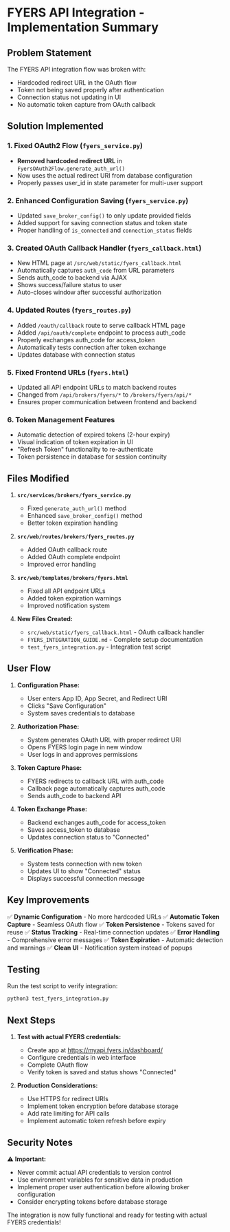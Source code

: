 # FYERS API Integration - Implementation Summary

## Problem Statement
The FYERS API integration flow was broken with:
- Hardcoded redirect URL in the OAuth flow
- Token not being saved properly after authentication  
- Connection status not updating in UI
- No automatic token capture from OAuth callback

## Solution Implemented

### 1. Fixed OAuth2 Flow (`fyers_service.py`)
- **Removed hardcoded redirect URL** in `FyersOAuth2Flow.generate_auth_url()`
- Now uses the actual redirect URI from database configuration
- Properly passes user_id in state parameter for multi-user support

### 2. Enhanced Configuration Saving (`fyers_service.py`)
- Updated `save_broker_config()` to only update provided fields
- Added support for saving connection status and token state
- Proper handling of `is_connected` and `connection_status` fields

### 3. Created OAuth Callback Handler (`fyers_callback.html`)
- New HTML page at `/src/web/static/fyers_callback.html`
- Automatically captures `auth_code` from URL parameters
- Sends auth_code to backend via AJAX
- Shows success/failure status to user
- Auto-closes window after successful authorization

### 4. Updated Routes (`fyers_routes.py`)
- Added `/oauth/callback` route to serve callback HTML page
- Added `/api/oauth/complete` endpoint to process auth_code
- Properly exchanges auth_code for access_token
- Automatically tests connection after token exchange
- Updates database with connection status

### 5. Fixed Frontend URLs (`fyers.html`)
- Updated all API endpoint URLs to match backend routes
- Changed from `/api/brokers/fyers/*` to `/brokers/fyers/api/*`
- Ensures proper communication between frontend and backend

### 6. Token Management Features
- Automatic detection of expired tokens (2-hour expiry)
- Visual indication of token expiration in UI
- "Refresh Token" functionality to re-authenticate
- Token persistence in database for session continuity

## Files Modified

1. **`src/services/brokers/fyers_service.py`**
   - Fixed `generate_auth_url()` method
   - Enhanced `save_broker_config()` method
   - Better token expiration handling

2. **`src/web/routes/brokers/fyers_routes.py`**
   - Added OAuth callback route
   - Added OAuth complete endpoint
   - Improved error handling

3. **`src/web/templates/brokers/fyers.html`**
   - Fixed all API endpoint URLs
   - Added token expiration warnings
   - Improved notification system

4. **New Files Created:**
   - `src/web/static/fyers_callback.html` - OAuth callback handler
   - `FYERS_INTEGRATION_GUIDE.md` - Complete setup documentation
   - `test_fyers_integration.py` - Integration test script

## User Flow

1. **Configuration Phase:**
   - User enters App ID, App Secret, and Redirect URI
   - Clicks "Save Configuration"
   - System saves credentials to database

2. **Authorization Phase:**
   - System generates OAuth URL with proper redirect URI
   - Opens FYERS login page in new window
   - User logs in and approves permissions

3. **Token Capture Phase:**
   - FYERS redirects to callback URL with auth_code
   - Callback page automatically captures auth_code
   - Sends auth_code to backend API

4. **Token Exchange Phase:**
   - Backend exchanges auth_code for access_token
   - Saves access_token to database
   - Updates connection status to "Connected"

5. **Verification Phase:**
   - System tests connection with new token
   - Updates UI to show "Connected" status
   - Displays successful connection message

## Key Improvements

✅ **Dynamic Configuration** - No more hardcoded URLs
✅ **Automatic Token Capture** - Seamless OAuth flow
✅ **Token Persistence** - Tokens saved for reuse
✅ **Status Tracking** - Real-time connection updates
✅ **Error Handling** - Comprehensive error messages
✅ **Token Expiration** - Automatic detection and warnings
✅ **Clean UI** - Notification system instead of popups

## Testing

Run the test script to verify integration:
```bash
python3 test_fyers_integration.py
```

## Next Steps

1. **Test with actual FYERS credentials:**
   - Create app at https://myapi.fyers.in/dashboard/
   - Configure credentials in web interface
   - Complete OAuth flow
   - Verify token is saved and status shows "Connected"

2. **Production Considerations:**
   - Use HTTPS for redirect URIs
   - Implement token encryption before database storage
   - Add rate limiting for API calls
   - Implement automatic token refresh before expiry

## Security Notes

⚠️ **Important:** 
- Never commit actual API credentials to version control
- Use environment variables for sensitive data in production
- Implement proper user authentication before allowing broker configuration
- Consider encrypting tokens before database storage

The integration is now fully functional and ready for testing with actual FYERS credentials!
